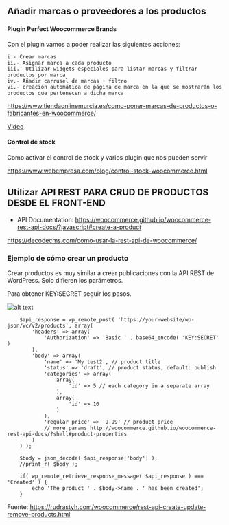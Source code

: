 ## Añadir marcas o proveedores a los productos

#### Plugin Perfect Woocommerce Brands

Con el plugin vamos a poder realizar las siguientes acciones:

    i.- Crear marcas
    ii.- Asignar marca a cada producto
    iii.- Utilizar widgets especiales para listar marcas y filtrar productos por marca
    iv.- Añadir carrusel de marcas + filtro
    vi.- creación automática de página de marca en la que se mostrarán los productos que pertenecen a dicha marca
    
    
https://www.tiendaonlinemurcia.es/como-poner-marcas-de-productos-o-fabricantes-en-woocommerce/

[Video](https://www.youtube.com/watch?time_continue=1&v=qE3bzs7bCCw&feature=emb_logo)

#### Control de stock

Como activar el control de stock y varios plugin que nos pueden servir

https://www.webempresa.com/blog/control-stock-woocommerce.html




## Utilizar API REST PARA CRUD DE PRODUCTOS DESDE EL FRONT-END

- API Documentation: https://woocommerce.github.io/woocommerce-rest-api-docs/?javascript#create-a-product

https://decodecms.com/como-usar-la-rest-api-de-woocommerce/


### Ejemplo de cómo crear un producto
Crear productos es muy similar a crear publicaciones con la API REST de WordPress. Solo difieren los parámetros.

Para obtener KEY:SECRET seguir los pasos.

![alt text](https://rudrastyh.com/wp-content/uploads/2017/10/woocommerce-rest-api-keys.gif)

        $api_response = wp_remote_post( 'https://your-website/wp-json/wc/v2/products', array(
            'headers' => array(
                'Authorization' => 'Basic ' . base64_encode( 'KEY:SECRET' )
            ),
            'body' => array(
                'name' => 'My test2', // product title
                'status' => 'draft', // product status, default: publish
                'categories' => array(
                    array( 
                        'id' => 5 // each category in a separate array
                    ),
                    array(
                        'id' => 10
                    )
                ),
                'regular_price' => '9.99' // product price
                // more params http://woocommerce.github.io/woocommerce-rest-api-docs/?shell#product-properties
            )
        ) );
        
        $body = json_decode( $api_response['body'] );
        //print_r( $body );
        
        if( wp_remote_retrieve_response_message( $api_response ) === 'Created' ) {
            echo 'The product ' . $body->name . ' has been created';
        }

Fuente: https://rudrastyh.com/woocommerce/rest-api-create-update-remove-products.html
